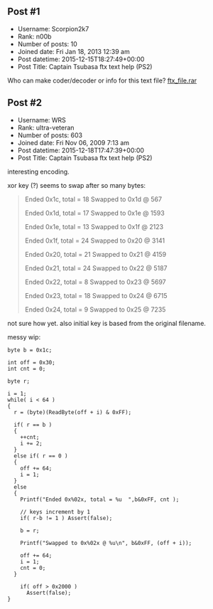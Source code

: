 ## Post #1
- Username: Scorpion2k7
- Rank: n00b
- Number of posts: 10
- Joined date: Fri Jan 18, 2013 12:39 am
- Post datetime: 2015-12-15T18:27:49+00:00
- Post Title: Captain Tsubasa ftx text help (PS2)

Who can make coder/decoder or info for this text file?
[ftx_file.rar](https://xentaxbackup.github.io/file/10157_ftx_file.rar)
## Post #2
- Username: WRS
- Rank: ultra-veteran
- Number of posts: 603
- Joined date: Fri Nov 06, 2009 7:13 am
- Post datetime: 2015-12-18T17:47:39+00:00
- Post Title: Captain Tsubasa ftx text help (PS2)

interesting encoding.

xor key (?) seems to swap after so many bytes:

> Ended 0x1c, total = 18  Swapped to 0x1d @ 567
>
> Ended 0x1d, total = 17  Swapped to 0x1e @ 1593
>
> Ended 0x1e, total = 13  Swapped to 0x1f @ 2123
>
> Ended 0x1f, total = 24  Swapped to 0x20 @ 3141
>
> Ended 0x20, total = 21  Swapped to 0x21 @ 4159
>
> Ended 0x21, total = 24  Swapped to 0x22 @ 5187
>
> Ended 0x22, total = 8  Swapped to 0x23 @ 5697
>
> Ended 0x23, total = 18  Swapped to 0x24 @ 6715
>
> Ended 0x24, total = 9  Swapped to 0x25 @ 7235

not sure how yet. also initial key is based from the original filename.



messy wip:


```
byte b = 0x1c;

int off = 0x30;
int cnt = 0;

byte r;

i = 1;
while( i < 64 )
{
  r = (byte)(ReadByte(off + i) & 0xFF);

  if( r == b )
  {
    ++cnt;
    i += 2;
  }
  else if( r == 0 )
  {
    off += 64;
    i = 1;
  }
  else
  {
    Printf("Ended 0x%02x, total = %u  ",b&0xFF, cnt );

    // keys increment by 1
    if( r-b != 1 ) Assert(false);

    b = r;

    Printf("Swapped to 0x%02x @ %u\n", b&0xFF, (off + i));

    off += 64;
    i = 1;
    cnt = 0;
  }

    if( off > 0x2000 )
      Assert(false);
}


```
